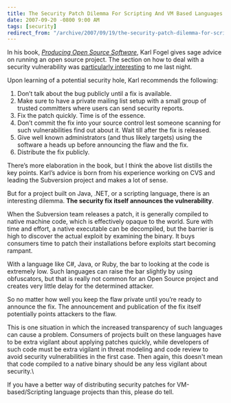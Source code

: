 ```yaml
---
title: The Security Patch Dilemma For Scripting And VM Based Languages
date: 2007-09-20 -0800 9:00 AM
tags: [security]
redirect_from: "/archive/2007/09/19/the-security-patch-dilemma-for-scripting-and-vm-based-languages.aspx/"
---
```


In his book, *[Producing Open Source
Software](http://producingoss.com/ "Producing Open source Software - How to run a successful free software project")*,
Karl Fogel gives sage advice on running an open source project. The
section on how to deal with a security vulnerability was [particularly
interesting](https://haacked.com/archive/2007/09/20/urgent-subtext-security-patch.aspx "Subtext Security Patch")
to me last night.

Upon learning of a potential security hole, Karl recommends the
following:

1.  Don’t talk about the bug publicly until a fix is available.
2.  Make sure to have a private mailing list setup with a small group of
    trusted committers where users can send security reports.
3.  Fix the patch quickly. Time is of the essence.
4.  Don’t commit the fix into your source control lest someone scanning
    for such vulnerabilities find out about it. Wait till after the fix
    is released.
5.  Give well known administrators (and thus likely targets) using the
    software a heads up before announcing the flaw and the fix.
6.  Distribute the fix publicly.

There’s more elaboration in the book, but I think the above list
distills the key points. Karl’s advice is born from his experience
working on CVS and leading the Subversion project and makes a lot of
sense.

But for a project built on Java, .NET, or a scripting language, there is
an interesting dilemma. **The security fix itself announces the
vulnerability**.

When the Subversion team releases a patch, it is generally compiled to
native machine code, which is effectively opaque to the world. Sure with
time and effort, a native executable can be decompiled, but the barrier
is high to discover the actual exploit by examining the binary. It buys
consumers time to patch their installations before exploits start
becoming rampant.

With a language like C#, Java, or Ruby, the bar to looking at the code
is extremely low. Such languages can raise the bar slightly by using
obfuscators, but that is really not common for an Open Source project
and creates very little delay for the determined attacker.

So no matter how well you keep the flaw private until you’re ready to
announce the fix. The announcement and publication of the fix itself
potentially points attackers to the flaw.

This is one situation in which the increased transparency of such
languages can cause a problem. Consumers of projects built on these
languages have to be extra vigilant about applying patches quickly,
while developers of such code must be extra vigilant in threat modeling
and code review to avoid security vulnerabilities in the first case.
Then again, this doesn't mean that code compiled to a native binary
should be any less vigilant about security.\

If you have a better way of distributing security patches for
VM-based/Scripting language projects than this, please do tell.

